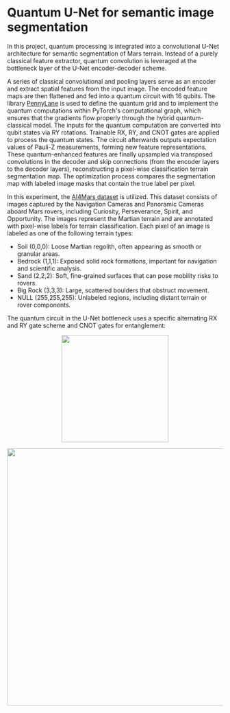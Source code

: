 # Quantum U-Net for semantic image segmentation
In this project, quantum processing is integrated into a convolutional U-Net architecture for semantic segmentation of Mars terrain. Instead of a purely classical feature extractor, quantum convolution is leveraged at the bottleneck layer of the U-Net encoder-decoder scheme.

A series of classical convolutional and pooling layers serve as an encoder and extract spatial features from the input image. The encoded feature maps are then flattened and fed into a quantum circuit with 16 qubits. The library [PennyLane](https://pennylane.ai/) is used to define the quantum grid and to implement the quantum computations within PyTorch's computational graph, which ensures that the gradients flow properly through the hybrid quantum-classical model. The inputs for the quantum computation are converted into qubit states via RY rotations. Trainable RX, RY, and CNOT gates are applied to process the quantum states. The circuit afterwards outputs expectation values of Pauli-Z measurements, forming new feature representations. These quantum-enhanced features are finally upsampled via transposed convolutions in the decoder and skip connections (from the encoder layers to the decoder layers), reconstructing a pixel-wise classification terrain segmentation map. The optimization process compares the segmentation map with labeled image masks that contain the true label per pixel.

In this experiment, the [AI4Mars dataset](https://data.nasa.gov/Space-Science/AI4MARS-A-Dataset-for-Terrain-Aware-Autonomous-Dri/cykx-2qix/about_data) is utilized. This dataset consists of images captured by the Navigation Cameras and Panoramic Cameras aboard Mars rovers, including Curiosity, Perseverance, Spirit, and Opportunity. The images represent the Martian terrain and are annotated with pixel-wise labels for terrain classification. Each pixel of an image is labeled as one of the following terrain types:

- Soil (0,0,0): Loose Martian regolith, often appearing as smooth or granular areas.
- Bedrock (1,1,1): Exposed solid rock formations, important for navigation and scientific analysis.
- Sand (2,2,2): Soft, fine-grained surfaces that can pose mobility risks to rovers.
- Big Rock (3,3,3): Large, scattered boulders that obstruct movement.
- NULL (255,255,255): Unlabeled regions, including distant terrain or rover components.

The quantum circuit in the U-Net bottleneck uses a specific alternating RX and RY gate scheme and CNOT gates for entanglement:
<p align="center">
<img src="https://github.com/user-attachments/assets/3f1e00e1-c5d2-457e-8e91-e3db59b614cd" width="250"/>
</p>

<p align="center">
<img src="https://github.com/user-attachments/assets/e7432284-8296-4da8-9d63-1f5f176c9af3" width="600"/>
</p>

